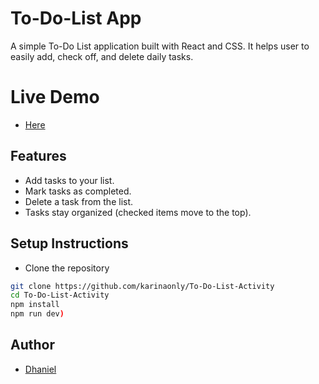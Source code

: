 <p align="center">
<!--   <img src="YOUR_LOGO_IMAGE_URL" alt="Logo" width="200"/> -->
</p>

# To-Do-List App

A simple To-Do List application built with React and CSS. It helps user to easily add, check off, and delete daily tasks.

# Live Demo
* [Here](https://to-do-list-activity-eosin.vercel.app/)

## Features

* Add tasks to your list.
* Mark tasks as completed.
* Delete a task from the list.
* Tasks stay organized (checked items move to the top).

## Setup Instructions
* Clone the repository
 ```bash
 git clone https://github.com/karinaonly/To-Do-List-Activity
 cd To-Do-List-Activity
 npm install
 npm run dev)
```
## Author
* [Dhaniel](https://github.com/karinaonly)

